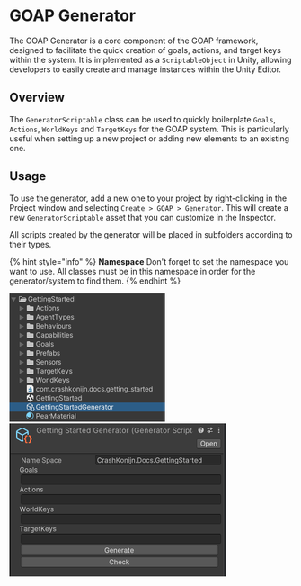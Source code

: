 # GOAP Generator

The GOAP Generator is a core component of the GOAP framework, designed to facilitate the quick creation of goals, actions, and target keys within the system. It is implemented as a `ScriptableObject` in Unity, allowing developers to easily create and manage instances within the Unity Editor.

## Overview

The `GeneratorScriptable` class can be used to quickly boilerplate `Goals`, `Actions`, `WorldKeys` and `TargetKeys` for the GOAP system. This is particularly useful when setting up a new project or adding new elements to an existing one.

## Usage
To use the generator, add a new one to your project by right-clicking in the Project window and selecting `Create > GOAP > Generator`. This will create a new `GeneratorScriptable` asset that you can customize in the Inspector.

All scripts created by the generator will be placed in subfolders according to their types.

{% hint style="info" %}
**Namespace** Don't forget to set the namespace you want to use. All classes must be in this namespace in order for the generator/system to find them.
{% endhint %}

![generator_folder.png](../images/generator_folder.png)
![generator_scriptable.png](../images/generator_scriptable.png)